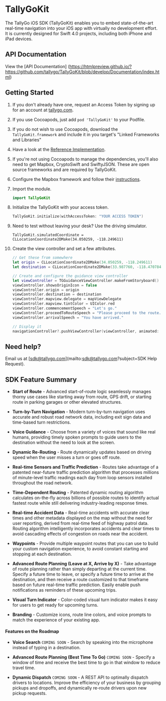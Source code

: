 # TallyGoKit

The TallyGo iOS SDK (TallyGoKit) enables you to embed state-of-the-art real-time navigation into your iOS app with virtually no development effort. It is currently designed for Swift 4.0 projects, including both iPhone and iPad devices.

## API Documentation
View the [API Documentation] (https://htmlpreview.github.io/?https://github.com/tallygo/TallyGoKit/blob/develop/Documentation/index.html)

## Getting Started

1. If you don't already have one, request an Access Token by signing up for an account at [tallygo.com](http://www.tallygo.com/sign-up).
1. If you use Cocoapods, just add `pod 'TallyGoKit'` to your Podfile.
1. If you do not wish to use Cocoapods, download the `TallyGoKit.framework` and include it in you target's "Linked Frameworks and Libraries"
1. Have a look at the [Reference Implementation](https://github.com/tallygo/TallyGoKit/tree/develop/Reference%20Implementation%20Swift).
1. If you're not using Cocoapods to manage the dependencies, you'll also need to get Mapbox, CryptoSwift and SwiftyJSON. These  are open source frameworks and are required by TallyGoKit.
1. Configure the Mapbox framework and follow their [instructions](https://www.mapbox.com/ios-sdk/).
1. Import the module.

    ```swift
    import TallyGoKit
    ```
1. Initialize the TallyGoKit with your access token.

    ```swift
    TallyGoKit.initialize(withAccessToken: "YOUR ACCESS TOKEN")
    ```
1. Need to test without leaving your desk? Use the driving simulator.

    ```
    TallyGoKit.simulatedCoordinate = CLLocationCoordinate2DMake(34.050259, -118.249611)
    ```
1. Create the view controller and set a few attributes.

    ```swift
    // Get these from somewhere
    let origin = CLLocationCoordinate2DMake(34.050259, -118.249611)
    let destination = CLLocationCoordinate2DMake(33.987760, -118.470784)
    
    // Create and configure the guidance view controller
    let viewController = TGGuidanceViewController.makeFromStoryboard()
    viewController.showsOriginIcon = false
    viewController.origin = origin
    viewController.destination = destination
    viewController.mapview.delegate = mapViewDelegate
    viewController.mapview.tintColor = UIColor.red
    viewController.commencementSpeech = "Let's go."
    viewController.proceedToRouteSpeech = "Please proceed to the route."
    viewController.arrivalSpeech = "You have arrived."
    
    // Display it
    navigationController?.pushViewController(viewController, animated: true)
    ```
    
## Need help?

Email us at [sdk@tallygo.com](mailto:sdk@tallygo.com?subject=SDK Help Request).

## SDK Feature Summary

* **Start of Route** - Advanced start-of-route logic seamlessly manages thorny use cases like starting away from route, GPS drift, or starting route in parking garages or other elevated structures.

* **Turn-by-Turn Navigation** - Modern turn-by-turn navigation uses accurate and robust road network data, including exit sign data and time-based turn restrictions.

* **Voice Guidance** - Choose from a variety of voices that sound like real humans, providing timely spoken prompts to guide users to the destination without the need to look at the screen.

* **Dynamic Re-Routing** - Route dynamically updates based on driving speed when the user misses a turn or goes off route.

* **Real-time Sensors and Traffic Prediction** - Routes take advantage of a patented near-future traffic prediction algorithm that processes millions of minute-level traffic readings each day from loop sensors installed throughout the road network.

* **Time-Dependent Routing** - Patented dynamic routing algorithm calculates on-the-fly across billions of possible routes to identify actual fastest route while still delivering industry-leading response times.

* **Real-time Accident Data** - Real-time accidents with accurate clear times and other metadata displayed on the map without the need for user reporting, derived from real-time feed of highway patrol data. Routing algorithm intelligently incorporates accidents and clear times to avoid cascading effects of congestion on roads near the accident.

* **Waypoints** - Provide multiple waypoint routes that you can use to build your custom navigation experience, to avoid constant starting and stopping at each destination.

* **Advanced Route Planning (Leave at X, Arrive by X)** - Take advantage of route planning rather than simply departing at the current time. Specify a future time to leave, or specify a future time to arrive at the destination, and then receive a route customized to that timeframe based on future real-time traffic prediction. Easily enable push notifications as reminders of these upcoming trips.

* **Visual Turn Indicator** - Color-coded visual turn indicator makes it easy for users to get ready for upcoming turns.

* **Branding** - Customize icons, route line colors, and voice prompts to match the experience of your existing app.

#### Features on the Roadmap

* **Voice Search** `COMING SOON` - Search by speaking into the microphone instead of typing in a destination.

* **Advanced Route Planning (Best Time To Go)** `COMING SOON` - Specify a window of time and receive the best time to go in that window to reduce travel time.

* **Dynamic Dispatch** `COMING SOON` - A REST API to optimally dispatch drivers to locations. Improve the efficiency of your business by grouping pickups and dropoffs, and dynamically re-route drivers upon new pickup requests.
